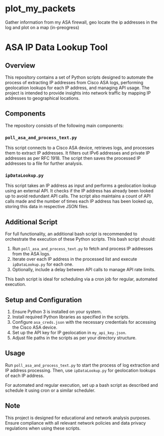 # plot_my_packets
Gather information from my ASA firewall, geo locate the ip addresses in the log and plot on a map (in-preogress)


# ASA IP Data Lookup Tool

## Overview

This repository contains a set of Python scripts designed to automate the process of extracting IP addresses from Cisco ASA logs, performing geolocation lookups for each IP address, and managing API usage. The project is intended to provide insights into network traffic by mapping IP addresses to geographical locations.

## Components

The repository consists of the following main components:

### `poll_asa_and_process_text.py`

This script connects to a Cisco ASA device, retrieves logs, and processes them to extract IP addresses. It filters out IPv6 addresses and private IP addresses as per RFC 1918. The script then saves the processed IP addresses to a file for further analysis.

### `ipDataLookup.py`

This script takes an IP address as input and performs a geolocation lookup using an external API. It checks if the IP address has already been looked up to avoid redundant API calls. The script also maintains a count of API calls made and the number of times each IP address has been looked up, storing this data in respective JSON files.

## Additional Script

For full functionality, an additional bash script is recommended to orchestrate the execution of these Python scripts. This bash script should:

1. Run `poll_asa_and_process_text.py` to fetch and process IP addresses from the ASA logs.
2. Iterate over each IP address in the processed list and execute `ipDataLookup.py` for each one.
3. Optionally, include a delay between API calls to manage API rate limits.

This bash script is ideal for scheduling via a cron job for regular, automated execution.

## Setup and Configuration

1. Ensure Python 3 is installed on your system.
2. Install required Python libraries as specified in the scripts.
3. Configure `asa_creds.json` with the necessary credentials for accessing the Cisco ASA device.
4. Set up the API key for IP geolocation in `my_api_key.json`.
5. Adjust file paths in the scripts as per your directory structure.

## Usage

Run `poll_asa_and_process_text.py` to start the process of log extraction and IP address processing. Then, use `ipDataLookup.py` for geolocation lookups of each IP address.

For automated and regular execution, set up a bash script as described and schedule it using cron or a similar scheduler.

## Note

This project is designed for educational and network analysis purposes. Ensure compliance with all relevant network policies and data privacy regulations when using these scripts.
